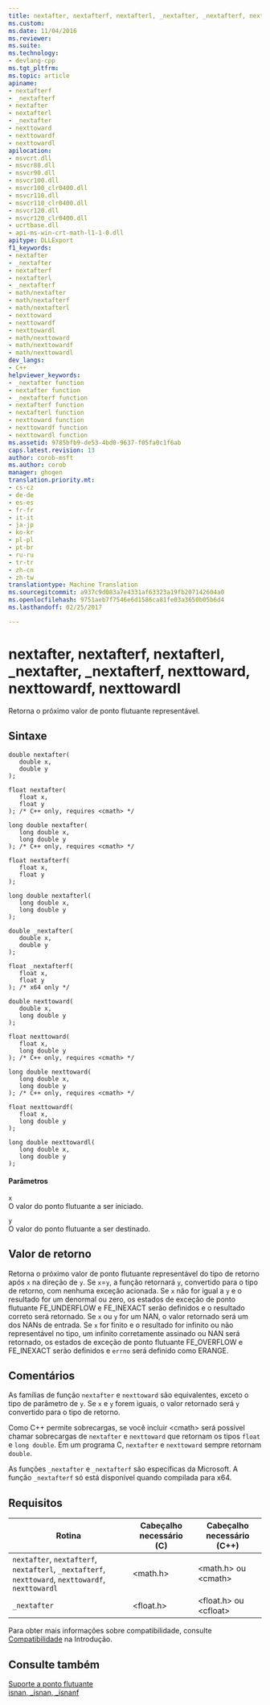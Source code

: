 ```yaml
---
title: nextafter, nextafterf, nextafterl, _nextafter, _nextafterf, nexttoward, nexttowardf, nexttowardl | Microsoft Docs
ms.custom: 
ms.date: 11/04/2016
ms.reviewer: 
ms.suite: 
ms.technology:
- devlang-cpp
ms.tgt_pltfrm: 
ms.topic: article
apiname:
- nextafterf
- _nextafterf
- nextafter
- nextafterl
- _nextafter
- nexttoward
- nexttowardf
- nexttowardl
apilocation:
- msvcrt.dll
- msvcr80.dll
- msvcr90.dll
- msvcr100.dll
- msvcr100_clr0400.dll
- msvcr110.dll
- msvcr110_clr0400.dll
- msvcr120.dll
- msvcr120_clr0400.dll
- ucrtbase.dll
- api-ms-win-crt-math-l1-1-0.dll
apitype: DLLExport
f1_keywords:
- nextafter
- _nextafter
- nextafterf
- nextafterl
- _nextafterf
- math/nextafter
- math/nextafterf
- math/nextafterl
- nexttoward
- nexttowardf
- nexttowardl
- math/nexttoward
- math/nexttowardf
- math/nexttowardl
dev_langs:
- C++
helpviewer_keywords:
- _nextafter function
- nextafter function
- _nextafterf function
- nextafterf function
- nextafterl function
- nexttoward function
- nexttowardf function
- nexttowardl function
ms.assetid: 9785bfb9-de53-4bd0-9637-f05fa0c1f6ab
caps.latest.revision: 13
author: corob-msft
ms.author: corob
manager: ghogen
translation.priority.mt:
- cs-cz
- de-de
- es-es
- fr-fr
- it-it
- ja-jp
- ko-kr
- pl-pl
- pt-br
- ru-ru
- tr-tr
- zh-cn
- zh-tw
translationtype: Machine Translation
ms.sourcegitcommit: a937c9d083a7e4331af63323a19fb207142604a0
ms.openlocfilehash: 9751aeb7f7546e6d1586ca81fe03a3650b05b6d4
ms.lasthandoff: 02/25/2017

---
```

# <a name="nextafter-nextafterf-nextafterl-nextafter-nextafterf-nexttoward-nexttowardf-nexttowardl"></a>nextafter, nextafterf, nextafterl, _nextafter, _nextafterf, nexttoward, nexttowardf, nexttowardl
Retorna o próximo valor de ponto flutuante representável.  
  
## <a name="syntax"></a>Sintaxe  
  
```  
double nextafter(  
   double x,  
   double y   
);  
  
float nextafter(  
   float x,  
   float y   
); /* C++ only, requires <cmath> */  
  
long double nextafter(  
   long double x,  
   long double y   
); /* C++ only, requires <cmath> */  
  
float nextafterf(  
   float x,  
   float y   
);   
  
long double nextafterl(  
   long double x,  
   long double y   
);  
  
double _nextafter(  
   double x,  
   double y   
);  
  
float _nextafterf(  
   float x,  
   float y   
); /* x64 only */  
  
double nexttoward(  
   double x,  
   long double y   
);  
  
float nexttoward(  
   float x,  
   long double y   
); /* C++ only, requires <cmath> */  
  
long double nexttoward(  
   long double x,  
   long double y   
); /* C++ only, requires <cmath> */  
  
float nexttowardf(  
   float x,  
   long double y   
);   
  
long double nexttowardl(  
   long double x,  
   long double y   
);  
```  
  
#### <a name="parameters"></a>Parâmetros  
 `x`  
 O valor do ponto flutuante a ser iniciado.  
  
 `y`  
 O valor do ponto flutuante a ser destinado.  
  
## <a name="return-value"></a>Valor de retorno  
 Retorna o próximo valor de ponto flutuante representável do tipo de retorno após `x` na direção de `y`. Se `x`=`y`, a função retornará `y`, convertido para o tipo de retorno, com nenhuma exceção acionada. Se `x` não for igual a `y` e o resultado for um denormal ou zero, os estados de exceção de ponto flutuante FE_UNDERFLOW e FE_INEXACT serão definidos e o resultado correto será retornado. Se `x` ou `y` for um NAN, o valor retornado será um dos NANs de entrada. Se `x` for finito e o resultado for infinito ou não representável no tipo, um infinito corretamente assinado ou NAN será retornado, os estados de exceção de ponto flutuante FE_OVERFLOW e FE_INEXACT serão definidos e `errno` será definido como ERANGE.  
  
## <a name="remarks"></a>Comentários  
 As famílias de função `nextafter` e `nexttoward` são equivalentes, exceto o tipo de parâmetro de `y`. Se `x` e `y` forem iguais, o valor retornado será `y` convertido para o tipo de retorno.  
  
 Como C++ permite sobrecargas, se você incluir \<cmath> será possível chamar sobrecargas de `nextafter` e `nexttoward` que retornam os tipos `float` e `long double`. Em um programa C, `nextafter` e `nexttoward` sempre retornam `double`.  
  
 As funções `_nextafter` e `_nextafterf` são específicas da Microsoft. A função `_nextafterf` só está disponível quando compilada para x64.  
  
## <a name="requirements"></a>Requisitos  
  
|Rotina|Cabeçalho necessário (C)|Cabeçalho necessário (C++)|  
|-------------|---------------------------|-------------------------------|  
|`nextafter`, `nextafterf`, `nextafterl`, `_nextafterf`, `nexttoward`, `nexttowardf`, `nexttowardl`|\<math.h>|\<math.h> ou \<cmath>|  
|`_nextafter`|\<float.h>|\<float.h> ou \<cfloat>|  
  
 Para obter mais informações sobre compatibilidade, consulte [Compatibilidade](../../c-runtime-library/compatibility.md) na Introdução.  
  
## <a name="see-also"></a>Consulte também  
 [Suporte a ponto flutuante](../../c-runtime-library/floating-point-support.md)   
 [isnan, _isnan, _isnanf](../../c-runtime-library/reference/isnan-isnan-isnanf.md)
